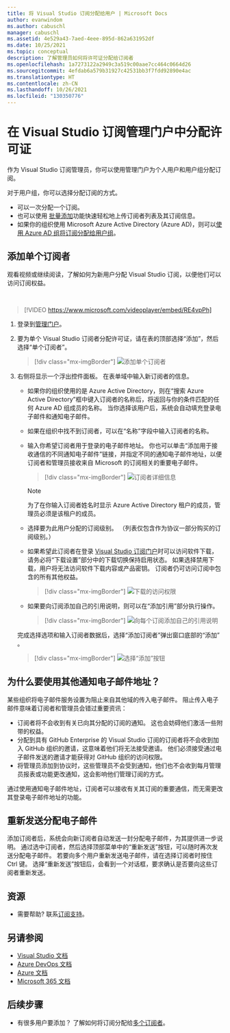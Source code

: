 ```yaml
---
title: 将 Visual Studio 订阅分配给用户 | Microsoft Docs
author: evanwindom
ms.author: cabuschl
manager: cabuschl
ms.assetid: 4e529a43-7aed-4eee-895d-862a631952df
ms.date: 10/25/2021
ms.topic: conceptual
description: 了解管理员如何将许可证分配给订阅者
ms.openlocfilehash: 1a7273122a2949c3a519c00aae7cc464c0664d26
ms.sourcegitcommit: 4efdab6a579b31927c42531bb3f7fdd92890e4ac
ms.translationtype: HT
ms.contentlocale: zh-CN
ms.lasthandoff: 10/26/2021
ms.locfileid: "130350776"
---
```

# <a name="assign-licenses-in-the-visual-studio-subscriptions-administration-portal"></a>在 Visual Studio 订阅管理门户中分配许可证
作为 Visual Studio 订阅管理员，你可以使用管理门户为个人用户和用户组分配订阅。

对于用户组，你可以选择分配订阅的方式。  
- 可以一次分配一个订阅。
- 也可以使用 [批量添加](assign-license-bulk.md)功能快速轻松地上传订阅者列表及其订阅信息。
- 如果你的组织使用 Microsoft Azure Active Directory (Azure AD)，则可以[使用 Azure AD 组将订阅分配给用户组](./assign-license-bulk.md#use-azure-active-directory-groups-to-assign-subscriptions)。  


## <a name="add-a-single-subscriber"></a>添加单个订阅者
观看视频或继续阅读，了解如何为新用户分配 Visual Studio 订阅，以便他们可以访问订阅权益。

<br>

> [!VIDEO https://www.microsoft.com/videoplayer/embed/RE4vpPh]


1. 登录到[管理门户](https://manage.visualstudio.com)。
2. 要为单个 Visual Studio 订阅者分配许可证，请在表的顶部选择“添加”，然后选择“单个订阅者”。
   > [!div class="mx-imgBorder"]
   > ![添加单个订阅者](_img/assign-license-add/add-subscriber-individual.png "选择“添加”，然后选择要分配单个订阅的单个订阅者。")
3. 右侧将显示一个浮出控件面板。  在表单域中输入新订阅者的信息。 
   - 如果你的组织使用的是 Azure Active Directory，则在“搜索 Azure Active Directory”框中键入订阅者的名称后，将返回与你的条件匹配的任何 Azure AD 组成员的名称。  当你选择该用户后，系统会自动填充登录电子邮件和通知电子邮件。  
   - 如果在组织中找不到订阅者，可以在“名称”字段中输入订阅者的名称。  
   - 输入你希望订阅者用于登录的电子邮件地址。  你也可以单击“添加用于接收通信的不同通知电子邮件”链接，并指定不同的通知电子邮件地址，以便订阅者和管理员接收来自 Microsoft 的订阅相关的重要电子邮件。
      > [!div class="mx-imgBorder"]
      > ![订阅者详细信息](_img/assign-license-add/subscriber-details.png "输入订阅者名称和其他详细信息，或从租户成员中进行选择。")

      > [!NOTE]
      > 为了在你输入订阅者姓名时显示 Azure Active Directory 租户的成员，管理员必须是该租户的成员。 
   - 选择要为此用户分配的订阅级别。  （列表仅包含作为协议一部分购买的订阅级别。）  
   - 如果希望此订阅者在登录 [Visual Studio 订阅门户](https://my.visualstudio.com?wt.mc_id=o~msft~docs)时可以访问软件下载，请务必将“下载设置”部分中的下载切换保持启用状态。 如果选择禁用下载，用户将无法访问软件下载内容或产品密钥。  订阅者仍可访问订阅中包含的所有其他权益。
     > [!div class="mx-imgBorder"]
     > ![下载的访问权限](media/access-to-downloads.png "选择“允许”，为订阅者提供对软件下载的访问权限。")

   - 如果要向订阅添加自己的引用说明，则可以在“添加引用”部分执行操作。
      > [!div class="mx-imgBorder"]
      > ![向每个订阅添加自己的引用说明](media/add-subscriber-reference-notes.png "使用“引用”字段记录有关此订阅的任何注释。")

    完成选择选项和输入订阅者数据后，选择“添加订阅者”弹出窗口底部的“添加” 。
      > [!div class="mx-imgBorder"]
      > ![选择“添加”按钮](media/add-button.png "选择“添加”以保存信息并将订阅分配给订阅者。")

## <a name="why-use-a-different-notification-email-address"></a>为什么要使用其他通知电子邮件地址？
某些组织将电子邮件服务设置为阻止来自其他域的传入电子邮件。  阻止传入电子邮件意味着订阅者和管理员会错过重要资讯：
  - 订阅者将不会收到有关已向其分配的订阅的通知。  这也会妨碍他们激活一些附带的权益。  
  - 分配到具有 GitHub Enterprise 的 Visual Studio 订阅的订阅者将不会收到加入 GitHub 组织的邀请，这意味着他们将无法接受邀请。 他们必须接受通过电子邮件发送的邀请才能获得对 GitHub 组织的访问权限。 
  - 将管理员添加到协议时，这些管理员不会受到通知，他们也不会收到每月管理员报表或功能更改通知，这会影响他们管理订阅的方式。

通过使用通知电子邮件地址，订阅者可以接收有关其订阅的重要通信，而无需更改其登录电子邮件地址的功能。  

## <a name="resend-assignment-emails"></a>重新发送分配电子邮件
添加订阅者后，系统会向新订阅者自动发送一封分配电子邮件，为其提供进一步说明。 通过选中订阅者，然后选择顶部菜单中的“重新发送”按钮，可以随时再次发送分配电子邮件。  若要向多个用户重新发送电子邮件，请在选择订阅者时按住 Ctrl 键。  选择“重新发送”按钮后，会看到一个对话框，要求确认是否要向这些订阅者重新发送。  


## <a name="resources"></a>资源
- 需要帮助?  联系[订阅支持](https://aka.ms/vsadminhelp)。

## <a name="see-also"></a>另请参阅
- [Visual Studio 文档](/visualstudio/)
- [Azure DevOps 文档](/azure/devops/)
- [Azure 文档](/azure/)
- [Microsoft 365 文档](/microsoft-365/)

## <a name="next-steps"></a>后续步骤
- 有很多用户要添加？  了解如何将订阅分配给[多个订阅者](assign-license-bulk.md)。
